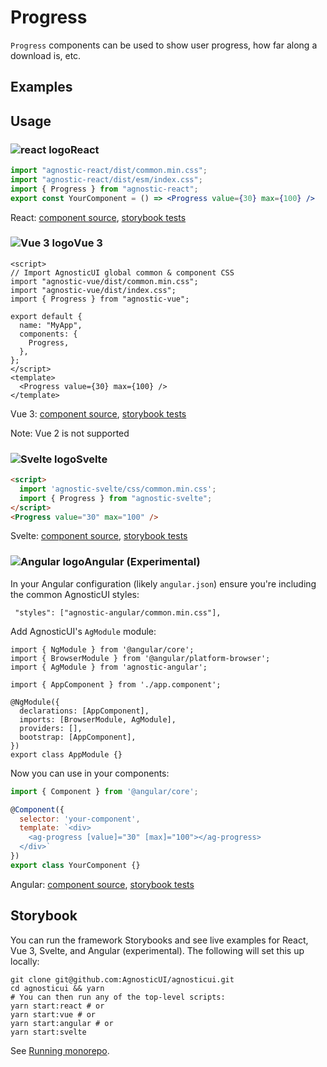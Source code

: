 # Progress

`Progress` components can be used to show user progress, how far along a download is, etc.

<div class="mbs24"></div>

## Examples

<div class="mbe24"></div>

<ProgressExamples />

<script>
import ProgressExamples from '../../components/ProgressExamples.vue'
import { Alert } from "agnostic-vue";

export default {
  components: { Alert, ProgressExamples }
}
</script>

<div class="mbe32"></div>

## Usage

<div class="flex">
  <h3 id="react" tabindex="-1">
    <img src="/images/React-icon.svg" alt="react logo">React
  </h3>
</div>

```jsx
import "agnostic-react/dist/common.min.css";
import "agnostic-react/dist/esm/index.css";
import { Progress } from "agnostic-react";
export const YourComponent = () => <Progress value={30} max={100} />

```

React: [component source](https://github.com/AgnosticUI/agnosticui/blob/master/agnostic-react/src/Progress.tsx), [storybook tests](https://github.com/AgnosticUI/agnosticui/blob/master/agnostic-react/src/stories/Progress.stories.tsx)

<div class="mbe32"></div>

<div class="flex">
  <h3 id="vue-3" tabindex="-1">
    <img src="/images/Vue-icon.svg" alt="Vue 3 logo">Vue 3
  </h3>
</div>

```vue
<script>
// Import AgnosticUI global common & component CSS
import "agnostic-vue/dist/common.min.css";
import "agnostic-vue/dist/index.css";
import { Progress } from "agnostic-vue";

export default {
  name: "MyApp",
  components: {
    Progress,
  },
};
</script>
<template>
  <Progress value={30} max={100} />
</template>
```


Vue 3: [component source](https://github.com/AgnosticUI/agnosticui/blob/master/agnostic-vue/src/components/Progress.vue), [storybook tests](https://github.com/AgnosticUI/agnosticui/blob/master/agnostic-vue/src/stories/Progress.stories.js)

<div class="mbe24"></div>

<Alert type="warning">Note: Vue 2 is not supported</Alert>

<div class="mbe32"></div>


<div class="flex">
  <h3 id="svelte" tabindex="-1">
    <img src="/images/Svelte-icon.svg" alt="Svelte logo">Svelte
  </h3>
</div>

```html
<script>
  import 'agnostic-svelte/css/common.min.css';
  import { Progress } from "agnostic-svelte";
</script>
<Progress value="30" max="100" />
```

Svelte: [component source](https://github.com/AgnosticUI/agnosticui/blob/master/agnostic-svelte/src/lib/components/Progress/Progress.svelte), [storybook tests](https://github.com/AgnosticUI/agnosticui/blob/master/agnostic-svelte/src/lib/components/Progress/Progress.stories.js)


<div class="flex">
  <h3 id="angular" tabindex="-1">
    <img src="/images/Angular-icon.svg" alt="Angular logo">Angular (Experimental)
  </h3>
</div>

In your Angular configuration (likely `angular.json`) ensure you're including
the common AgnosticUI styles:

<div class="mbe16"></div>

` "styles": ["agnostic-angular/common.min.css"],`

<div class="mbe24"></div>

Add AgnosticUI's `AgModule` module:

```js{3,9}
import { NgModule } from '@angular/core';
import { BrowserModule } from '@angular/platform-browser';
import { AgModule } from 'agnostic-angular';

import { AppComponent } from './app.component';

@NgModule({
  declarations: [AppComponent],
  imports: [BrowserModule, AgModule],
  providers: [],
  bootstrap: [AppComponent],
})
export class AppModule {}
```

Now you can use in your components:

```js
import { Component } from '@angular/core';

@Component({
  selector: 'your-component',
  template: `<div>
    <ag-progress [value]="30" [max]="100"></ag-progress>
  </div>`
})
export class YourComponent {}
```


Angular: [component source](https://github.com/AgnosticUI/agnosticui/blob/master/agnostic-angular/libs/ag/src/lib/progress.component.ts), [storybook tests](https://github.com/AgnosticUI/agnosticui/blob/master/agnostic-angular/libs/ag/src/lib/progress.component.stories.ts)

<div class="mbe32"></div>

## Storybook

You can run the framework Storybooks and see live examples for React, Vue 3, Svelte, and Angular (experimental). The following will set this up locally:

```shell
git clone git@github.com:AgnosticUI/agnosticui.git
cd agnosticui && yarn
# You can then run any of the top-level scripts:
yarn start:react # or
yarn start:vue # or
yarn start:angular # or
yarn start:svelte
```

See [Running monorepo](https://github.com/AgnosticUI/agnosticui/blob/master/CONTRIBUTING.md#running-monorepo).
